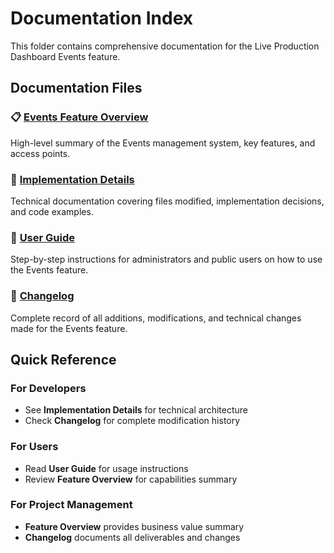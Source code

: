 # Documentation Index

This folder contains comprehensive documentation for the Live Production Dashboard Events feature.

## Documentation Files

### 📋 [Events Feature Overview](./events-feature-overview.md)
High-level summary of the Events management system, key features, and access points.

### 🔧 [Implementation Details](./events-implementation-details.md)
Technical documentation covering files modified, implementation decisions, and code examples.

### 👥 [User Guide](./events-user-guide.md)
Step-by-step instructions for administrators and public users on how to use the Events feature.

### 📝 [Changelog](./changelog.md)
Complete record of all additions, modifications, and technical changes made for the Events feature.

## Quick Reference

### For Developers
- See **Implementation Details** for technical architecture
- Check **Changelog** for complete modification history

### For Users
- Read **User Guide** for usage instructions
- Review **Feature Overview** for capabilities summary

### For Project Management
- **Feature Overview** provides business value summary
- **Changelog** documents all deliverables and changes